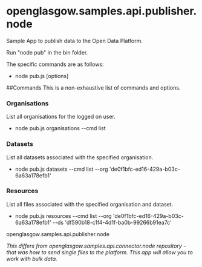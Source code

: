 # openglasgow.samples.api.publisher.node
Sample App to publish data to the Open Data Platform.

Run "node pub" in the bin folder.

The specific commands are as follows:
- node pub.js <module> <command> [options]

##Commands
This is a non-exhaustive list of commands and options. 

### Organisations
List all organisations for the logged on user.
- node pub.js organisations --cmd list

### Datasets
List all datasets associated with the specified organisation.
- node pub.js datasets --cmd list --org 'de0f1bfc-ed16-429a-b03c-6a63a178efb1'

### Resources
List all files associated with the specified organisation and dataset.
- node pub.js resources --cmd list --org 'de0f1bfc-ed16-429a-b03c-6a63a178efb1' --ds 'df590b18-c1f4-4d1f-ba0b-99266b91ea7c'

openglasgow.samples.api.publisher.node

*This differs from openglasgow.samples.api.connector.node repository - that was how to send single files to the platform. This app will allow you to work with bulk data.*

